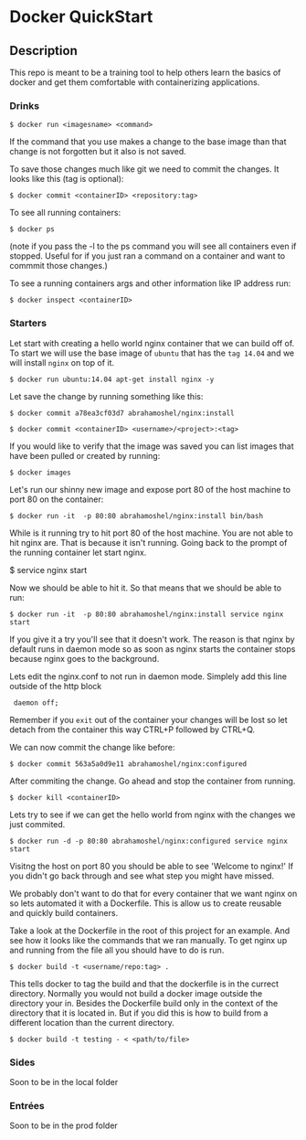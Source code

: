 # Docker QuickStart

## Description

This repo is meant to be a training tool to help others learn the basics of docker and get them comfortable with containerizing applications.

### Drinks

```
$ docker run <imagesname> <command>
```


If the command that you use makes a change to the base image than that change is not forgotten but it also is not saved.

To save those changes much like git we need to commit the changes. It looks like this (tag is optional):

```
$ docker commit <containerID> <repository:tag>
```



To see all running containers:

```
$ docker ps
```


(note if you pass the -l to the ps command you will see all containers even if stopped. Useful for if you just ran a command on a container and want to commmit those changes.)

To see a running containers args and other information like IP address run:

  ```
  $ docker inspect <containerID>
  ```


### Starters

Let start with creating a hello world nginx container that we can build off of. To start we will use the base image of `ubuntu` that has the `tag 14.04` and we will install `nginx` on top of it.

  ```
  $ docker run ubuntu:14.04 apt-get install nginx -y
  ```



Let save the change by running something like this:

  ```
  $ docker commit a78ea3cf03d7 abrahamoshel/nginx:install
  ```


  ```
  $ docker commit <containerID> <username>/<project>:<tag>
  ```


If you would like to verify that the image was saved you can list images that have been pulled or created by running:

  ```
  $ docker images
  ```


Let's run our shinny new image and expose port 80 of the host machine to port 80 on the container:

  ```
  $ docker run -it  -p 80:80 abrahamoshel/nginx:install bin/bash
  ```


While is it running try to hit port 80 of the host machine. You are not able to hit nginx are. That is because it isn't running. Going back to the prompt of the running container let start nginx.

  $ service nginx start

Now we should be able to hit it. So that means that we should be able to run:

  ```
  $ docker run -it  -p 80:80 abrahamoshel/nginx:install service nginx start
  ```


If you give it a try you'll see that it doesn't work. The reason is that nginx by default runs in daemon mode so as soon as nginx starts the container stops because nginx goes to the background.

Lets edit the nginx.conf to not run in daemon mode. Simplely add this line outside of the http block

``` daemon off;```


Remember if you `exit` out of the container your changes will be lost so let detach from the container this way CTRL+P followed by CTRL+Q.

We can now commit the change like before:

  ```
  $ docker commit 563a5a0d9e11 abrahamoshel/nginx:configured
  ```


After commiting the change. Go ahead and stop the container from running.

  ```
  $ docker kill <containerID>
  ```


Lets try to see if we can get the hello world from nginx with the changes we just commited.

  ```
  $ docker run -d -p 80:80 abrahamoshel/nginx:configured service nginx start
  ```


Visitng the host on port 80 you should be able to see 'Welcome to nginx!' If you didn't go back through and see what step you might have missed.


We probably don't want to do that for every container that we want nginx on so lets automated it with a Dockerfile. This is allow us to create reusable and quickly build containers.

Take a look at the Dockerfile in the root of this project for an example. And see how it looks like the commands that we ran manually. To get nginx up and running from the file all you should have to do is run.

  ```
  $ docker build -t <username/repo:tag> .
  ```


This tells docker to tag the build and that the dockerfile is in the currect directory. Normally you would not build a docker image outside the directory your in. Besides the Dockerfile build only in the context of the directory that it is located in. But if you did this is how to build from a different location than the current directory.

  ```
  $ docker build -t testing - < <path/to/file>
  ```



### Sides

Soon to be in the local folder

### Entrées

Soon to be in the prod folder
